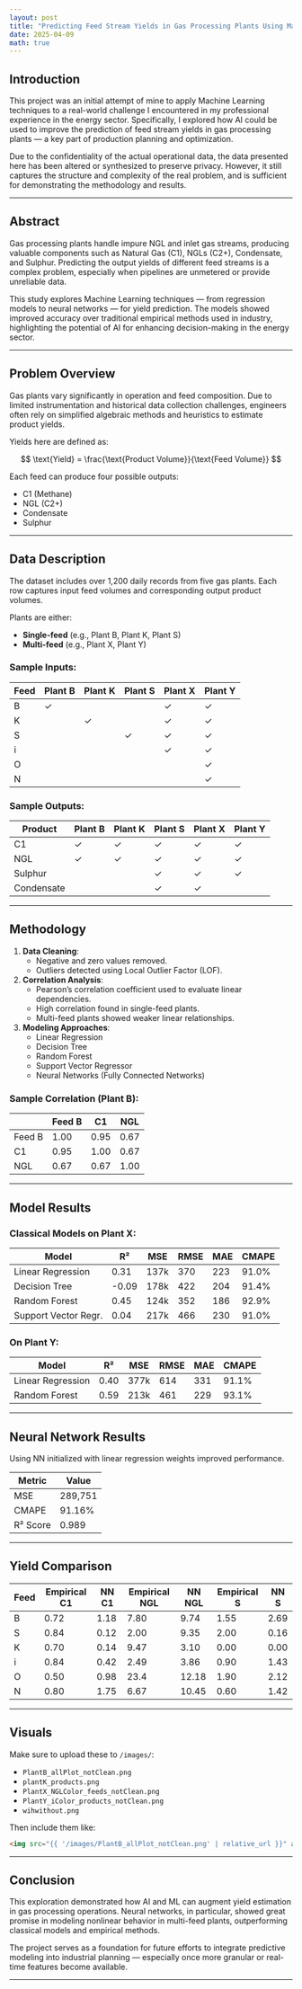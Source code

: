```yaml
---
layout: post
title: "Predicting Feed Stream Yields in Gas Processing Plants Using Machine Learning"
date: 2025-04-09
math: true
---
```


## Introduction

This project was an initial attempt of mine to apply Machine Learning techniques to a real-world challenge I encountered in my professional experience in the energy sector. Specifically, I explored how AI could be used to improve the prediction of feed stream yields in gas processing plants — a key part of production planning and optimization.

Due to the confidentiality of the actual operational data, the data presented here has been altered or synthesized to preserve privacy. However, it still captures the structure and complexity of the real problem, and is sufficient for demonstrating the methodology and results.

---

## Abstract

Gas processing plants handle impure NGL and inlet gas streams, producing valuable components such as Natural Gas (C1), NGLs (C2+), Condensate, and Sulphur. Predicting the output yields of different feed streams is a complex problem, especially when pipelines are unmetered or provide unreliable data.

This study explores Machine Learning techniques — from regression models to neural networks — for yield prediction. The models showed improved accuracy over traditional empirical methods used in industry, highlighting the potential of AI for enhancing decision-making in the energy sector.

---

## Problem Overview

Gas plants vary significantly in operation and feed composition. Due to limited instrumentation and historical data collection challenges, engineers often rely on simplified algebraic methods and heuristics to estimate product yields.

Yields here are defined as:

$$
\text{Yield} = \frac{\text{Product Volume}}{\text{Feed Volume}}
$$

Each feed can produce four possible outputs:
- C1 (Methane)
- NGL (C2+)
- Condensate
- Sulphur

---

## Data Description

The dataset includes over 1,200 daily records from five gas plants. Each row captures input feed volumes and corresponding output product volumes.

Plants are either:
- **Single-feed** (e.g., Plant B, Plant K, Plant S)
- **Multi-feed** (e.g., Plant X, Plant Y)

### Sample Inputs:

| Feed | Plant B | Plant K | Plant S | Plant X | Plant Y |
|------|---------|---------|---------|---------|---------|
| B    | ✓       |         |         | ✓       | ✓       |
| K    |         | ✓       |         | ✓       | ✓       |
| S    |         |         | ✓       | ✓       | ✓       |
| i    |         |         |         | ✓       | ✓       |
| O    |         |         |         |         | ✓       |
| N    |         |         |         |         | ✓       |

### Sample Outputs:

| Product     | Plant B | Plant K | Plant S | Plant X | Plant Y |
|-------------|---------|---------|---------|---------|---------|
| C1          | ✓       | ✓       | ✓       | ✓       | ✓       |
| NGL         | ✓       | ✓       | ✓       | ✓       | ✓       |
| Sulphur     |         |         | ✓       | ✓       | ✓       |
| Condensate  |         |         | ✓       | ✓       |         |

---

## Methodology

1. **Data Cleaning**:
   - Negative and zero values removed.
   - Outliers detected using Local Outlier Factor (LOF).
2. **Correlation Analysis**:
   - Pearson’s correlation coefficient used to evaluate linear dependencies.
   - High correlation found in single-feed plants.
   - Multi-feed plants showed weaker linear relationships.
3. **Modeling Approaches**:
   - Linear Regression
   - Decision Tree
   - Random Forest
   - Support Vector Regressor
   - Neural Networks (Fully Connected Networks)

### Sample Correlation (Plant B):

|         | Feed B | C1    | NGL   |
|---------|--------|-------|-------|
| Feed B  | 1.00   | 0.95  | 0.67  |
| C1      | 0.95   | 1.00  | 0.67  |
| NGL     | 0.67   | 0.67  | 1.00  |

---

## Model Results

### Classical Models on Plant X:

| Model                 | R²     | MSE      | RMSE    | MAE     | CMAPE   |
|----------------------|--------|----------|---------|---------|---------|
| Linear Regression     | 0.31   | 137k     | 370     | 223     | 91.0%   |
| Decision Tree         | -0.09  | 178k     | 422     | 204     | 91.4%   |
| Random Forest         | 0.45   | 124k     | 352     | 186     | 92.9%   |
| Support Vector Regr.  | 0.04   | 217k     | 466     | 230     | 91.0%   |

### On Plant Y:

| Model                 | R²     | MSE      | RMSE    | MAE     | CMAPE   |
|----------------------|--------|----------|---------|---------|---------|
| Linear Regression     | 0.40   | 377k     | 614     | 331     | 91.1%   |
| Random Forest         | 0.59   | 213k     | 461     | 229     | 93.1%   |

---

## Neural Network Results

Using NN initialized with linear regression weights improved performance.

| Metric        | Value         |
|---------------|---------------|
| MSE           | 289,751       |
| CMAPE         | 91.16%        |
| R² Score      | 0.989         |

---

## Yield Comparison

| Feed | Empirical C1 | NN C1 | Empirical NGL | NN NGL | Empirical S | NN S |
|------|--------------|-------|----------------|--------|--------------|------|
| B    | 0.72         | 1.18  | 7.80           | 9.74   | 1.55         | 2.69 |
| S    | 0.84         | 0.12  | 2.00           | 9.35   | 2.00         | 0.16 |
| K    | 0.70         | 0.14  | 9.47           | 3.10   | 0.00         | 0.00 |
| i    | 0.84         | 0.42  | 2.49           | 3.86   | 0.90         | 1.43 |
| O    | 0.50         | 0.98  | 23.4           | 12.18  | 1.90         | 2.12 |
| N    | 0.80         | 1.75  | 6.67           | 10.45  | 0.60         | 1.42 |

---

## Visuals

Make sure to upload these to `/images/`:

- `PlantB_allPlot_notClean.png`
- `plantK_products.png`
- `PlantX_NGLColor_feeds_notClean.png`
- `PlantY_iColor_products_notClean.png`
- `wihwithout.png`

Then include them like:

```html
<img src="{{ '/images/PlantB_allPlot_notClean.png' | relative_url }}" alt="Feed B Output">
```

---

## Conclusion

This exploration demonstrated how AI and ML can augment yield estimation in gas processing operations. Neural networks, in particular, showed great promise in modeling nonlinear behavior in multi-feed plants, outperforming classical models and empirical methods.

The project serves as a foundation for future efforts to integrate predictive modeling into industrial planning — especially once more granular or real-time features become available.

---

